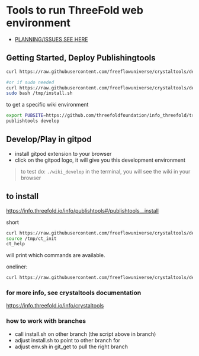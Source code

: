 # Tools to run ThreeFold web environment

- [PLANNING/ISSUES SEE HERE](https://circles.threefold.me/project/despiegk-product_publisher/issues)

## Getting Started, Deploy Publishingtools

```bash
curl https://raw.githubusercontent.com/freeflowuniverse/crystaltools/development/install.sh | bash
```

```bash
#or if sudo needed
curl https://raw.githubusercontent.com/freeflowuniverse/crystaltools/development/install.sh > /tmp/install.sh
sudo bash /tmp/install.sh
```

to get a specific wiki environment

```bash
export PUBSITE=https://github.com/threefoldfoundation/info_threefold/tree/development/wiki_config
publishtools develop
```

## Develop/Play in gitpod

- install gitpod extension to your browser
- click on the gitpod logo, it will give you this development environment

> to test do: ```./wiki_develop``` in the terminal, you will see the wiki in your browser

## to install

https://info.threefold.io/info/publishtools#/publishtools__install

short

```bash
curl https://raw.githubusercontent.com/freeflowuniverse/crystaltools/development/scripts/ct_init > /tmp/ct_init
source /tmp/ct_init
ct_help
```

will print which commands are available.

oneliner:

```bash
curl https://raw.githubusercontent.com/freeflowuniverse/crystaltools/development/scripts/ct_init > /tmp/ct_init && source /tmp/ct_init && ct_help
```



### for more info, see crystaltools documentation

https://info.threefold.io/info/crystaltools



### how to work with branches

- call install.sh on other branch (the script above in branch)
- adjust install.sh to point to other branch for 
- adjust env.sh in git_get to pull the right branch
